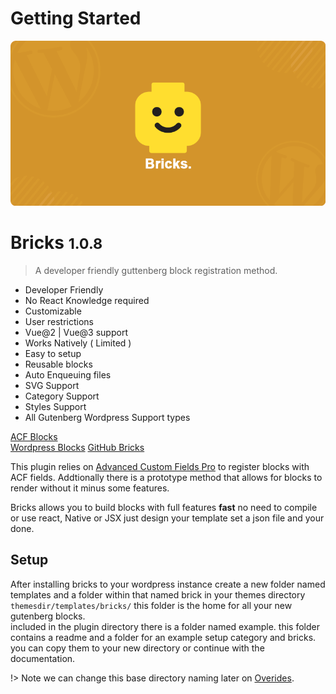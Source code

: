 # Getting Started
![logo](_images/WPBricks.png)

# Bricks <small>1.0.8</small>

> A developer friendly guttenberg block registration method.

- Developer Friendly
- No React Knowledge required
- Customizable
- User restrictions
- Vue@2 | Vue@3  support
- Works Natively ( Limited )
- Easy to setup
- Reusable blocks
- Auto Enqueuing files
- SVG Support
- Category Support
- Styles Support
- All Gutenberg Wordpress Support types

[ACF Blocks](https://www.advancedcustomfields.com/resources/blocks/)  
[Wordpress Blocks](https://wordpress.com/support/wordpress-editor/blocks/)
[GitHub Bricks](https://github.com/mitchell-b-chelin/Bricks)

This plugin relies on [Advanced Custom Fields Pro](https://www.advancedcustomfields.com/pro/) to register blocks with ACF fields. Addtionally there is a prototype method that allows for blocks to render without it minus some features. 

Bricks allows you to build blocks with full features **fast** no need to compile or use react, Native or JSX just design your template set a json file and your done.

## Setup
After installing bricks to your wordpress instance create a new folder named templates and a folder within that named brick in your themes directory ```themesdir/templates/bricks/``` this folder is the home for all your new gutenberg blocks.  
included in the plugin directory there is a folder named example. this folder contains a readme and a folder for an example setup category and bricks. you can copy them to your new directory or continue with the documentation.

!> Note we can change this base directory naming later on [Overides](wpd_overides.md#admin-menu).

